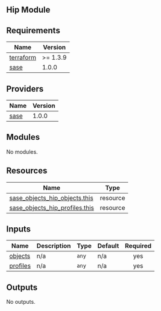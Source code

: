 ## Hip Module

<!-- BEGINNING OF PRE-COMMIT-TERRAFORM DOCS HOOK -->
## Requirements

| Name | Version |
|------|---------|
| <a name="requirement_terraform"></a> [terraform](#requirement\_terraform) | >= 1.3.9 |
| <a name="requirement_sase"></a> [sase](#requirement\_sase) | 1.0.0 |

## Providers

| Name | Version |
|------|---------|
| <a name="provider_sase"></a> [sase](#provider\_sase) | 1.0.0 |

## Modules

No modules.

## Resources

| Name | Type |
|------|------|
| [sase_objects_hip_objects.this](https://registry.terraform.io/providers/paloaltonetworks-local/sase/1.0.0/docs/resources/objects_hip_objects) | resource |
| [sase_objects_hip_profiles.this](https://registry.terraform.io/providers/paloaltonetworks-local/sase/1.0.0/docs/resources/objects_hip_profiles) | resource |

## Inputs

| Name | Description | Type | Default | Required |
|------|-------------|------|---------|:--------:|
| <a name="input_objects"></a> [objects](#input\_objects) | n/a | `any` | n/a | yes |
| <a name="input_profiles"></a> [profiles](#input\_profiles) | n/a | `any` | n/a | yes |

## Outputs

No outputs.
<!-- END OF PRE-COMMIT-TERRAFORM DOCS HOOK -->